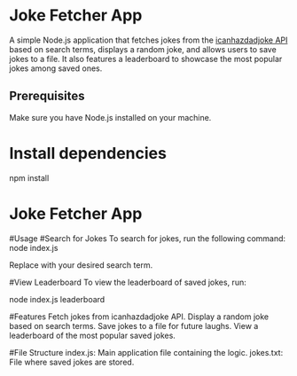 
# Joke Fetcher App

A simple Node.js application that fetches jokes from the [icanhazdadjoke API](https://icanhazdadjoke.com/) based on search terms, displays a random joke, and allows users to save jokes to a file. It also features a leaderboard to showcase the most popular jokes among saved ones.

## Prerequisites

Make sure you have Node.js installed on your machine.


# Install dependencies
npm install




# Joke Fetcher App




#Usage
#Search for Jokes
To search for jokes, run the following command:
node index.js <searchTerm>

Replace <searchTerm> with your desired search term.

#View Leaderboard
To view the leaderboard of saved jokes, run:

node index.js leaderboard


#Features
Fetch jokes from icanhazdadjoke API.
Display a random joke based on search terms.
Save jokes to a file for future laughs.
View a leaderboard of the most popular saved jokes.

#File Structure
index.js: Main application file containing the logic.
jokes.txt: File where saved jokes are stored.
